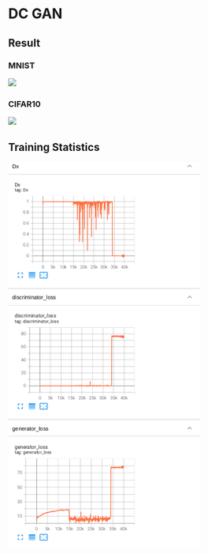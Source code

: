 DC GAN
======

## Result

### MNIST
<img src="assets/result.gif"/>

### CIFAR10
<img src="assets/result_cifar.gif"/>

## Training Statistics
<img src="assets/training_statistics.png"/>
